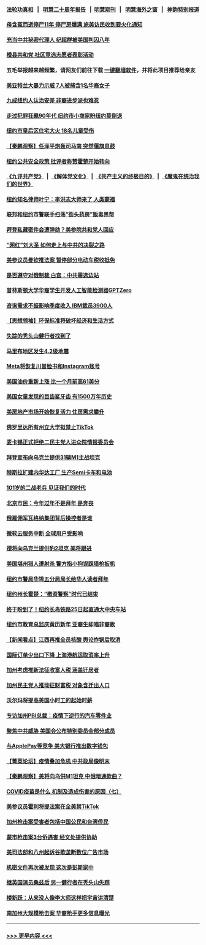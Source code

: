 #### [法轮功真相](https://github.com/gfw-breaker/truth/blob/master/README.md?t=0) &nbsp;&nbsp;|&nbsp;&nbsp; [明慧二十周年报告](https://github.com/gfw-breaker/mh-reports/blob/master/README.md?t=0) &nbsp;&nbsp;|&nbsp;&nbsp;[明慧期刊](https://github.com/gfw-breaker/mh-qikan) &nbsp;&nbsp;|&nbsp;&nbsp; [明慧海外之窗](https://github.com/gfw-breaker/mh-news/blob/master/README.md?t=0) &nbsp;&nbsp;|&nbsp;&nbsp; [神韵特别报道](https://github.com/gfw-breaker/mh-news/blob/master/shenyun.md?t=0)
#### [母含冤而逝停尸11年 停尸房爆满 旅美访民收到要火化通知](../pages/nsc412/n13916035.md?t=01262143) 
#### [充当中共秘密代理人 纪超群被美国判囚八年](../pages/nsc412/n13915901.md?t=01262143) 
#### [橙县共和党 社区竞选志愿者表彰活动](../pages/nsc412/n13915742.md?t=01262143) 
#### 五毛举报越来越频繁，请网友们前往下载 [一键翻墙软件](https://github.com/gfw-breaker/ssr-accounts)，并将此项目推荐给亲友
#### [美亚特兰大暴力示威 7人被捕含1名华裔女子](../pages/nsc412/n13915700.md?t=01262143) 
#### [九成纽约人认治安差 非裔进步派也难忍](../pages/nsc412/n13915778.md?t=01262143) 
#### [走过犯罪狂飙90年代 纽约市小商家盼纽约莫倒退](../pages/nsc412/n13915782.md?t=01262143) 
#### [纽约市皇后区住宅大火 18名儿童受伤](../pages/nsc412/n13915769.md?t=01262143) 
#### [【秦鹏观察】任泽平炮轰司马南 突然偃旗息鼓](../pages/nsc412/n13915618.md?t=01262143) 
#### [纽约公共安全政策 批评者称赞霍楚开始转向](../pages/nsc412/n13915784.md?t=01262143) 
#### [《九评共产党》](https://github.com/begood0513/9ping.md/blob/master/README.md) &nbsp;|&nbsp; [《解体党文化》](../../../../jtdwh.md/blob/master/README.md)  &nbsp;|&nbsp; [《共产主义的终极目的》](../../../../gczydzjmd.md/blob/master/README.md) &nbsp;|&nbsp; [《魔鬼在统治我们的世界》](../../../../mgztzwmdsj.md/blob/master/README.md) 
#### [纽约知名律师叶宁：李洪志大师来了 人类蒙福](../pages/nsc412/n13915774.md?t=01262143) 
#### [联邦和纽约市警联手扫荡“街头药房”贩毒黑帮](../pages/nsc412/n13915761.md?t=01262143) 
#### [拜登私藏密件会遭弹劾？美参院共和党人回应](../pages/nsc412/n13915685.md?t=01262143) 
#### [“网红”刘大圣  如何走上与中共的决裂之路](../pages/nsc412/n13915701.md?t=01262143) 
#### [美参议员曼钦推法案 暂停部分电动车税收抵免](../pages/nsc412/n13915586.md?t=01262143) 
#### [是否遵守对俄制裁 白宫：中共需选边站](../pages/nsc412/n13915584.md?t=01262143) 
#### [普林斯顿大学华裔学生开发人工智能检测器GPTZero](../pages/nsc412/n13915664.md?t=01262143) 
#### [咨询需求不振影响季度收入 IBM裁员3900人](../pages/nsc412/n13915581.md?t=01262143) 
#### [【思想领袖】环保标准将破坏经济和生活方式](../pages/nsc412/n13887756.md?t=01262143) 
#### [失踪的秃头山健行者找到了](../pages/nsc412/n13915617.md?t=01262143) 
#### [马里布地区发生4.2级地震](../pages/nsc412/n13915604.md?t=01262143) 
#### [Meta将恢复川普脸书和Instagram账号](../pages/nsc412/n13915585.md?t=01262143) 
#### [美国油价重新上涨 比一个月前高61美分](../pages/nsc412/n13915560.md?t=01262143) 
#### [美国女童发现的巨齿鲨牙齿 有1500万年历史](../pages/nsc412/n13915423.md?t=01262143) 
#### [美房地产市场开始恢复活力 住房需求攀升](../pages/nsc412/n13915574.md?t=01262143) 
#### [佛罗里达所有州立大学拟禁止TikTok](../pages/nsc412/n13915520.md?t=01262143) 
#### [麦卡锡正式拒绝二民主党人进众院情报委员会](../pages/nsc412/n13915471.md?t=01262143) 
#### [拜登宣布向乌克兰提供31辆M1主战坦克](../pages/nsc412/n13915515.md?t=01262143) 
#### [特斯拉扩建内华达工厂 生产Semi卡车和电池](../pages/nsc412/n13915416.md?t=01262143) 
#### [101岁的二战老兵 见证我们的时代](../pages/nsc412/n13915426.md?t=01262143) 
#### [北京市民：今年过年不是拜年 是奔丧](../pages/nsc412/n13915059.md?t=01262143) 
#### [俄雇佣军瓦格纳集团背后操控者是谁](../pages/nsc412/n13915324.md?t=01262143) 
#### [微软云服务中断 全球用户受影响](../pages/nsc412/n13915419.md?t=01262143) 
#### [德将向乌克兰提供豹2坦克 美将跟进](../pages/nsc412/n13915335.md?t=01262143) 
#### [美国堪州猎人遭射杀 警方指小狗误踩猎枪扳机](../pages/nsc412/n13915257.md?t=01262143) 
#### [纽约市警局华埠五分局局长给华人读者拜年](../pages/nsc412/n13915076.md?t=01262143) 
#### [纽约州长霍楚：“撤资警察”时代已结束](../pages/nsc412/n13915061.md?t=01262143) 
#### [终于盼到了！纽约长岛铁路25日起直通大中央车站](../pages/nsc412/n13915063.md?t=01262143) 
#### [纽约市教育总监庆黄历新年 亚裔生却唱非裔歌](../pages/nsc412/n13915082.md?t=01262143) 
#### [【新闻看点】江西再推全员核酸 舆论炸锅后取消](../pages/nsc412/n13914897.md?t=01262143) 
#### [国际订单少出口下降 上海港航运取消率上升](../pages/nsc412/n13915042.md?t=01262143) 
#### [加州考虑推新法征收富人税 涵盖迁居者](../pages/nsc412/n13915012.md?t=01262143) 
#### [加州民主党人推动征财富税 对象含迁出人口](../pages/nsc412/n13915003.md?t=01262143) 
#### [沃尔玛将提高美国小时工的起始时薪](../pages/nsc412/n13914923.md?t=01262143) 
#### [专访加州PBI总裁：疫情下逆行的汽车零件业](../pages/nsc412/n13914965.md?t=01262143) 
#### [聚焦中共威胁 美国会公布特别委员会部分成员](../pages/nsc412/n13914942.md?t=01262143) 
#### [与ApplePay等竞争 美大银行推出数字钱包](../pages/nsc412/n13914907.md?t=01262143) 
#### [【菁英论坛】疫情叠加危机 中共政局像明末](../pages/nsc412/n13914887.md?t=01262143) 
#### [【秦鹏观察】美将向乌供M1坦克 中俄暗通款曲？](../pages/nsc412/n13914899.md?t=01262143) 
#### [COVID疫苗是什么 机制及造成伤害的原因（七）](../pages/nsc412/n13914885.md?t=01262143) 
#### [美参议员霍利将提法案在全美禁TikTok](../pages/nsc412/n13914829.md?t=01262143) 
#### [加州枪击案受害者包括中国公民和台湾侨民](../pages/nsc412/n13914824.md?t=01262143) 
#### [蒙市枪击案3台侨遇害 经文处提供协助](../pages/nsc412/n13914822.md?t=01262143) 
#### [美司法部和八州起诉谷歌垄断数位广告市场](../pages/nsc412/n13914789.md?t=01262143) 
#### [机密文件再次被发现 这次是彭斯家中](../pages/nsc412/n13914778.md?t=01262143) 
#### [继英国演员桑兹后 另一健行者在秃头山失踪](../pages/nsc412/n13914816.md?t=01262143) 
#### [楼新跃：从来没人像李大师这样把宇宙讲清楚](../pages/nsc412/n13914341.md?t=01262143) 
#### [南加州大规模枪击案 华裔枪手更多信息曝光](../pages/nsc412/n13914756.md?t=01262143) 

----
#### [ >>> 更早内容 <<< ](../indexes/nsc412-earlier.md)
